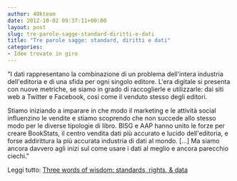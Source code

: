 ```yaml
---
author: 40kteam
date: 2012-10-02 09:37:11+00:00
layout: post
slug: tre-parole-sagge-standard-diritti-e-dati
title: "Tre parole sagge: standard, diritti e dati"
categories:
- Idee trovate in giro
---
```


"I dati rappresentano la combinazione di un problema dell'intera industria dell'editoria e di una sfida per ogni singolo editore. L'era digitale si presenta con nuove metriche, se siamo in grado di raccoglierle e utilizzarle: dai siti web a Twitter e Facebook, così come il venduto stesso degli editori. 

Stiamo iniziando a imparare in che modo il marketing e le attività social influenzino le vendite e stiamo scoprendo che non succede allo stesso modo per le diverse tipologie di libro. BISG e AAP hanno unito le forze per creare BookStats, il centro vendita dati più accurato e lucido dell'editoria, e forse addirittura la più accurata industria di dati al mondo. [...] Ma siamo ancora davvero agli inizi sul come usare i dati al meglio e ancora parecchio ciechi."

Leggi tutto: [Three words of wisdom: standards, rights, & data](http://www.idealog.com/blog/three-words-of-wisdom-standards-rights-data/?utm_source=rss&utm_medium=rss&utm_campaign=three-words-of-wisdom-standards-rights-data)
